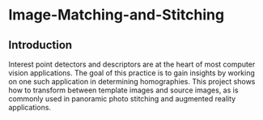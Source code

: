 # Image-Matching-and-Stitching

## Introduction
Interest point detectors and descriptors are at the heart of most computer vision applications. The goal of this practice is to gain insights by working on one such application in determining homographies. This project shows how to transform between template images and source images, as is commonly used in panoramic photo stitching and augmented reality applications.
